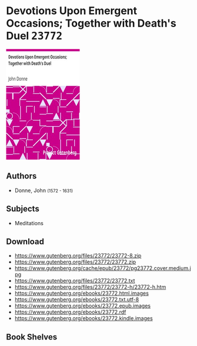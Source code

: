 # Devotions Upon Emergent Occasions; Together with Death's Duel <kbd>23772</kbd>

![](./cover.medium.jpg "")

## Authors


 - Donne, John <small>(1572 - 1631)</small>

## Subjects


 - Meditations

## Download


 - https://www.gutenberg.org/files/23772/23772-8.zip
 - https://www.gutenberg.org/files/23772/23772.zip
 - https://www.gutenberg.org/cache/epub/23772/pg23772.cover.medium.jpg
 - https://www.gutenberg.org/files/23772/23772.txt
 - https://www.gutenberg.org/files/23772/23772-h/23772-h.htm
 - https://www.gutenberg.org/ebooks/23772.html.images
 - https://www.gutenberg.org/ebooks/23772.txt.utf-8
 - https://www.gutenberg.org/ebooks/23772.epub.images
 - https://www.gutenberg.org/ebooks/23772.rdf
 - https://www.gutenberg.org/ebooks/23772.kindle.images

## Book Shelves


